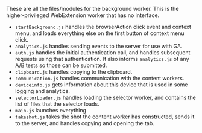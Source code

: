 These are all the files/modules for the background worker.  This is the higher-privileged WebExtension worker that has no interface.

- `startBackground.js` handles the browserAction click event and context menu, and loads everything else on the first button of context menu click.
- `analytics.js` handles sending events to the server for use with GA.
- `auth.js` handles the initial authentication call, and handles subsequent requests using that authentication.  It also informs `analytics.js` of any A/B tests so those can be submitted.
- `clipboard.js` handles copying to the clipboard.
- `communication.js` handles communication with the content workers.
- `deviceinfo.js` gets information about this device that is used in some logging and analytics.
- `selectorLoader.js` handles loading the selector worker, and contains the list of files that the selector loads.
- `main.js` launches everything
- `takeshot.js` takes the shot the content worker has constructed, sends it to the server, and handles copying and opening the tab.
